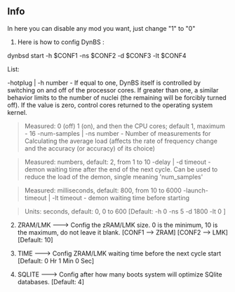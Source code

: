 ## Info

In here you can disable any mod you want, just change "1" to "0"

1. Here is how to config DynBS :

dynbsd start -h $CONF1 -ns $CONF2 -d $CONF3 -lt $CONF4

List: 

-hotplug | -h number - If equal to one, DynBS itself is controlled by switching on and off of the processor cores. If greater than one, a similar behavior limits to the number of nuclei (the remaining will be forcibly turned off). If the value is zero, control cores returned to the operating system kernel. 

> Measured: 0 (off) 1 (on), and then the CPU cores; default 1, maximum - 16 
-num-samples | -ns number - Number of measurements for Calculating the average load (affects the rate of frequency change and the accuracy (or accuracy) of its choice) 

> Measured: numbers, default: 2, from 1 to 10 
-delay | -d timeout - demon waiting time after the end of the next cycle. Can be used to reduce the load of the demon, single meaning 'num_samples' 

> Measured: milliseconds, default: 800, from 10 to 6000 
-launch-timeout | -lt timeout - demon waiting time before starting 

> Units: seconds, default: 0, 0 to 600 
[Default: -h 0 -ns 5 -d 1800 -lt 0 ]

2. ZRAM/LMK ---> Config the zRAM/LMK size. 0 is the minimum, 10 is the maximum, do not leave it blank. [CONF1 --> ZRAM] [CONF2 --> LMK] [Default: 10]

3. TIME ---> Config ZRAM/LMK waiting time before the next cycle start [Default: 0 Hr 1 Min 0 Sec]

4. SQLITE ---> Config after how many boots system will optimize SQlite databases. [Default: 4]
